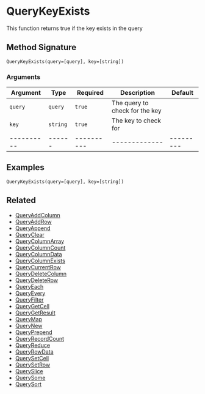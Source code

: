 # QueryKeyExists

This function returns true if the key exists in the query

## Method Signature

```
QueryKeyExists(query=[query], key=[string])
```

### Arguments

| Argument   | Type     | Required   | Description                    | Default   |
| ---------- | -------- | ---------- | ------------------------------ | --------- |
| `query`    | `query`  | `true`     | The query to check for the key |           |
| `key`      | `string` | `true`     | The key to check for           |           |
| ---------- | ------   | ---------- | -------------                  | --------- |

## Examples

```
QueryKeyExists(query=[query], key=[string])
```

## Related

* [QueryAddColumn](queryaddcolumn.md)
* [QueryAddRow](queryaddrow.md)
* [QueryAppend](queryappend.md)
* [QueryClear](queryclear.md)
* [QueryColumnArray](querycolumnarray.md)
* [QueryColumnCount](querycolumncount.md)
* [QueryColumnData](querycolumndata.md)
* [QueryColumnExists](querycolumnexists.md)
* [QueryCurrentRow](querycurrentrow.md)
* [QueryDeleteColumn](querydeletecolumn.md)
* [QueryDeleteRow](querydeleterow.md)
* [QueryEach](queryeach.md)
* [QueryEvery](queryevery.md)
* [QueryFilter](queryfilter.md)
* [QueryGetCell](querygetcell.md)
* [QueryGetResult](querygetresult.md)
* [QueryMap](querymap.md)
* [QueryNew](querynew.md)
* [QueryPrepend](queryprepend.md)
* [QueryRecordCount](queryrecordcount.md)
* [QueryReduce](queryreduce.md)
* [QueryRowData](queryrowdata.md)
* [QuerySetCell](querysetcell.md)
* [QuerySetRow](querysetrow.md)
* [QuerySlice](queryslice.md)
* [QuerySome](querysome.md)
* [QuerySort](querysort.md)
